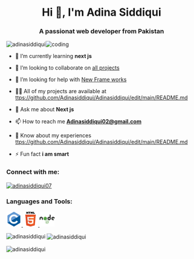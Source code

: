 <h1 align="center">Hi 👋, I'm Adina Siddiqui</h1>
<h3 align="center">A passionat web developer from Pakistan</h3>
<img align="right"alt="coding"width="400"src="https://64.media.tumblr.com/1ec04030f1fae0ebe43161d20fd011cb/c048096e4a839823-4c/s500x750/fdfa0c7536268f6a388b45178e1e77034daff5b1.gif" >

<p align="left"> <img src="https://komarev.com/ghpvc/?username=adinasiddiqui&label=Profile%20views&color=0e75b6&style=flat" alt="adinasiddiqui" /> </p>

- 🌱 I’m currently learning **next js**

- 👯 I’m looking to collaborate on [all projects](https://github.com/Adinasiddiqui/Adinasiddiqui/edit/main/README.md)

- 🤝 I’m looking for help with [New Frame works](ttps://github.com/Adinasiddiqui/Adinasiddiqui/edit/main/README.md)

- 👨‍💻 All of my projects are available at [ttps://github.com/Adinasiddiqui/Adinasiddiqui/edit/main/README.md](ttps://github.com/Adinasiddiqui/Adinasiddiqui/edit/main/README.md)

- 💬 Ask me about **Next js**

- 📫 How to reach me **Adinasiddiqui02@gmail.com**

- 📄 Know about my experiences [ttps://github.com/Adinasiddiqui/Adinasiddiqui/edit/main/README.md](ttps://github.com/Adinasiddiqui/Adinasiddiqui/edit/main/README.md)

- ⚡ Fun fact **i am smart**

<h3 align="left">Connect with me:</h3>
<p align="left">
<a href="https://instagram.com/adinasiddiqui07" target="blank"><img align="center" src="https://raw.githubusercontent.com/rahuldkjain/github-profile-readme-generator/master/src/images/icons/Social/instagram.svg" alt="adinasiddiqui07" height="30" width="40" /></a>
</p>

<h3 align="left">Languages and Tools:</h3>
<p align="left"> <a href="https://www.cprogramming.com/" target="_blank" rel="noreferrer"> <img src="https://raw.githubusercontent.com/devicons/devicon/master/icons/c/c-original.svg" alt="c" width="40" height="40"/> </a> <a href="https://www.w3.org/html/" target="_blank" rel="noreferrer"> <img src="https://raw.githubusercontent.com/devicons/devicon/master/icons/html5/html5-original-wordmark.svg" alt="html5" width="40" height="40"/> </a> <a href="https://nodejs.org" target="_blank" rel="noreferrer"> <img src="https://raw.githubusercontent.com/devicons/devicon/master/icons/nodejs/nodejs-original-wordmark.svg" alt="nodejs" width="40" height="40"/> </a> </p>

<p><img align="left" src="https://github-readme-stats.vercel.app/api/top-langs?username=adinasiddiqui&show_icons=true&locale=en&layout=compact" alt="adinasiddiqui" /></p>

<p>&nbsp;<img align="center" src="https://github-readme-stats.vercel.app/api?username=adinasiddiqui&show_icons=true&locale=en" alt="adinasiddiqui" /></p>

<p><img align="center" src="https://github-readme-streak-stats.herokuapp.com/?user=adinasiddiqui&" alt="adinasiddiqui" /></p>
